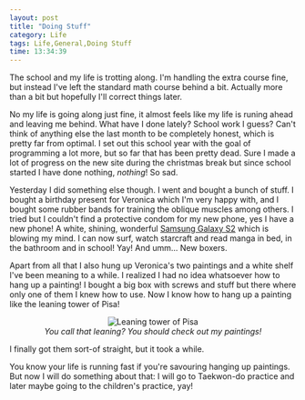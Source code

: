 ```yaml
---
layout: post
title: "Doing Stuff"
category: Life
tags: Life,General,Doing Stuff
time: 13:34:39
---
```

The school and my life is trotting along. I'm handling the extra course fine, but instead I've left the standard math course behind a bit. Actually more than a bit but hopefully I'll correct things later.

No my life is going along just fine, it almost feels like my life is runing ahead and leaving me behind. What have I done lately? School work I guess? Can't think of anything else the last month to be completely honest, which is pretty far from optimal. I set out this school year with the goal of programming a lot more, but so far that has been pretty dead. Sure I made a lot of progress on the new site during the christmas break but since school started I have done nothing, *nothing*! So sad.

Yesterday I did something else though. I went and bought a bunch of stuff. I bought a birthday present for Veronica which I'm very happy with, and I bought some rubber bands for training the oblique muscles among others. I tried but I couldn't find a protective condom for my new phone, yes I have a new phone! A white, shining, wonderful [Samsung Galaxy S2][s2] which is blowing my mind. I can now surf, watch starcraft and read manga in bed, in the bathroom and in school! Yay! And umm... New boxers.

Apart from all that I also hung up Veronica's two paintings and a white shelf I've been meaning to a while. I realized I had no idea whatsoever how to hang up a painting! I bought a big box with screws and stuff but there where only one of them I knew how to use. Now I know how to hang up a painting like the leaning tower of Pisa!

<center>
  <img src="http://4.bp.blogspot.com/-LqiqWRrdHX4/TX9XHvYIooI/AAAAAAAABqM/a2FTabGMO5Y/s400/leaning-tower-of-pisa.jpg" alt="Leaning tower of Pisa" /><br />
  <em>You call that leaning? You should check out my paintings!</em>
</center>

I finally got them sort-of straight, but it took a while.

You know your life is running fast if you're savouring hanging up paintings. But now I will do something about that: I will go to Taekwon-do practice and later maybe going to the children's practice, yay!

[s2]: http://www.techradar.com/reviews/phones/mobile-phones/samsung-galaxy-s2-930907/review


